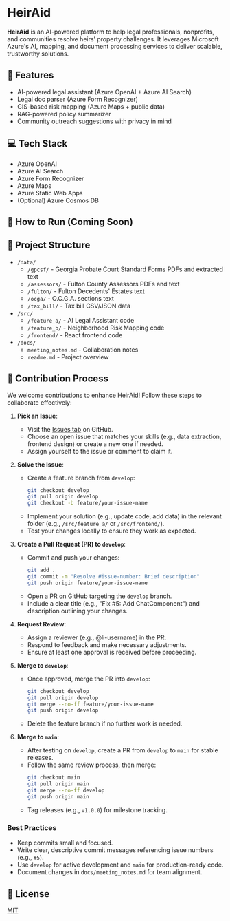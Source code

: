 # HeirAid

**HeirAid** is an AI-powered platform to help legal professionals, nonprofits, and communities resolve heirs’ property challenges. It leverages Microsoft Azure's AI, mapping, and document processing services to deliver scalable, trustworthy solutions.

## 🌟 Features

- AI-powered legal assistant (Azure OpenAI + Azure AI Search)
- Legal doc parser (Azure Form Recognizer)
- GIS-based risk mapping (Azure Maps + public data)
- RAG-powered policy summarizer
- Community outreach suggestions with privacy in mind

## 💻 Tech Stack

- Azure OpenAI
- Azure AI Search
- Azure Form Recognizer
- Azure Maps
- Azure Static Web Apps
- (Optional) Azure Cosmos DB

## 🚀 How to Run (Coming Soon)

## 📁 Project Structure

- `/data/`
  - `/gpcsf/` - Georgia Probate Court Standard Forms PDFs and extracted text
  - `/assessors/` - Fulton County Assessors PDFs and text
  - `/fulton/` - Fulton Decedents' Estates text
  - `/ocga/` - O.C.G.A. sections text
  - `/tax_bill/` - Tax bill CSV/JSON data
- `/src/`
  - `/feature_a/` - AI Legal Assistant code
  - `/feature_b/` - Neighborhood Risk Mapping code
  - `/frontend/` - React frontend code
- `/docs/`
  - `meeting_notes.md` - Collaboration notes
  - `readme.md` - Project overview

## 🤝 Contribution Process

We welcome contributions to enhance HeirAid! Follow these steps to collaborate effectively:

1. **Pick an Issue**:

   - Visit the [Issues tab](https://github.com/NoelOsiro/heiraid/issues) on GitHub.
   - Choose an open issue that matches your skills (e.g., data extraction, frontend design) or create a new one if needed.
   - Assign yourself to the issue or comment to claim it.

2. **Solve the Issue**:

   - Create a feature branch from `develop`:
     ```bash
     git checkout develop
     git pull origin develop
     git checkout -b feature/your-issue-name
     ```
   - Implement your solution (e.g., update code, add data) in the relevant folder (e.g., `/src/feature_a/` or `/src/frontend/`).
   - Test your changes locally to ensure they work as expected.

3. **Create a Pull Request (PR) to `develop`**:

   - Commit and push your changes:
     ```bash
     git add .
     git commit -m "Resolve #issue-number: Brief description"
     git push origin feature/your-issue-name
     ```
   - Open a PR on GitHub targeting the `develop` branch.
   - Include a clear title (e.g., "Fix #5: Add ChatComponent") and description outlining your changes.

4. **Request Review**:

   - Assign a reviewer (e.g., @li-username) in the PR.
   - Respond to feedback and make necessary adjustments.
   - Ensure at least one approval is received before proceeding.

5. **Merge to `develop`**:

   - Once approved, merge the PR into `develop`:
     ```bash
     git checkout develop
     git pull origin develop
     git merge --no-ff feature/your-issue-name
     git push origin develop
     ```
   - Delete the feature branch if no further work is needed.

6. **Merge to `main`**:
   - After testing on `develop`, create a PR from `develop` to `main` for stable releases.
   - Follow the same review process, then merge:
     ```bash
     git checkout main
     git pull origin main
     git merge --no-ff develop
     git push origin main
     ```
   - Tag releases (e.g., `v1.0.0`) for milestone tracking.

### Best Practices

- Keep commits small and focused.
- Write clear, descriptive commit messages referencing issue numbers (e.g., `#5`).
- Use `develop` for active development and `main` for production-ready code.
- Document changes in `docs/meeting_notes.md` for team alignment.

## 📜 License

[MIT](./LICENSE)
